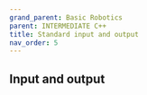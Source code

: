 ```yaml
---
grand_parent: Basic Robotics
parent: INTERMEDIATE C++
title: Standard input and output
nav_order: 5
---
```


 Input and output
--------------------------------------------------------------------------------

